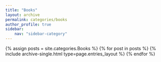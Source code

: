 ```yaml
---
title: "Books"
layout: archive
permalink: categories/books
author_profile: true
sidebar:
    nav: "sidebar-category"
---
```



{% assign posts = site.categories.Books %}
{% for post in posts %} {% include archive-single.html type=page.entries_layout %} {% endfor %}